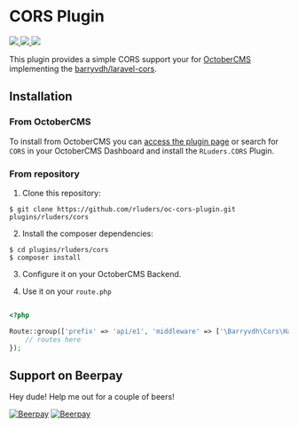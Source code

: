 # CORS Plugin

<p align="left">
  <a href="https://octobercms.com/plugin/rluders-cors">
    <img src="https://img.shields.io/badge/OctoberCMS-Plugin-%23EE7203.svg">
  </a>
  <a href="https://www.paypal.com/cgi-bin/webscr?cmd=_s-xclick&hosted_button_id=2FHDXT4QTD7RA&source=url">
    <img src="https://img.shields.io/badge/Donate-PayPal-green.svg">
  </a>
  <a href="https://opensource.org/licenses/MIT">
    <img src="https://img.shields.io/github/license/rluders/oc-cors-plugin.svg">
  </a>
</p>

This plugin provides a simple CORS support your for [OctoberCMS](http://www.octobercms.com) implementing the [barryvdh/laravel-cors](https://github.com/barryvdh/laravel-cors).

## Installation

### From OctoberCMS

To install from OctoberCMS you can [access the plugin page](https://octobercms.com/plugin/rluders-cors) or search for `CORS` in your OctoberCMS Dashboard and install the `RLuders.CORS` Plugin.

### From repository

1. Clone this repository:

`$ git clone https://github.com/rluders/oc-cors-plugin.git plugins/rluders/cors`

2. Install the composer dependencies:

`$ cd plugins/rluders/cors`  
`$ composer install`

3. Configure it on your OctoberCMS Backend.

4. Use it on your `route.php`

```php

<?php 

Route::group(['prefix' => 'api/e1', 'middleware' => ['\Barryvdh\Cors\HandleCors']], function(){
    // routes here
});

```

## Support on Beerpay

Hey dude! Help me out for a couple of beers!

[![Beerpay](https://beerpay.io/rluders/oc-cors-plugin/badge.svg)](https://beerpay.io/rluders/oc-cors-plugin) [![Beerpay](https://beerpay.io/rluders/oc-cors-plugin/make-wish.svg)](https://beerpay.io/rluders/oc-cors-plugin)
